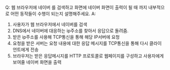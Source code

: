 Q: 웹 브라우저에 네이버 를 검색하고 화면에 네이버 화면이 출력이 될 때 까지 내부적으로 어떤 동작들이 수행이 되는지 설명해주세요.
A: 
1. 사용자가 웹 브라우저에서 네이버를 검색 
2. DNS에서 네이버에 대응하는 ip주소를 찾아서 응답으로 돌려줌.
3. 받은 ip주소를 사용해 TCP통신을 통해 해당 IP서버에 요청
4. 요청을 받은 서버는 요청 내용에 대한 응답 메시지를 TCP통신을 통해 다시 클라이언트에게 전송
5. 브라우저는 받은 응답메시지를 HTTP 프로토콜로 웹페이지를 구성하고 사용자에게 보여줄 네이버 화면을 출력